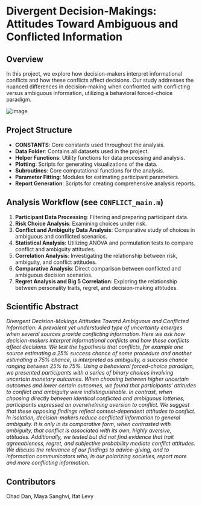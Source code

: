 
# Divergent Decision-Makings: Attitudes Toward Ambiguous and Conflicted Information
## Overview
In this project, we explore how decision-makers interpret informational conflicts and how these conflicts affect decisions. Our study addresses the nuanced differences in decision-making when confronted with conflicting versus ambiguous information, utilizing a behavioral forced-choice paradigm.

 ![image](https://github.com/LevyDecisionNeuroLab/conflict/assets/2526841/57e9635f-268a-4ef9-afc3-cb1d3a28f3f5)


## Project Structure
* **CONSTANTS**: Core constants used throughout the analysis.
* **Data Folder**: Contains all datasets used in the project.
* **Helper Functions**: Utility functions for data processing and analysis.
* **Plotting**: Scripts for generating visualizations of the data.
* **Subroutines**: Core computational functions for the analysis.
* **Parameter Fitting**: Modules for estimating participant parameters.
* **Report Generation**: Scripts for creating comprehensive analysis reports.

## Analysis Workflow (see `CONFLICT_main.m`)
 1. **Participant Data Processing**: Filtering and preparing participant data.
 1. **Risk Choice Analysis**: Examining choices under risk.
 1. **Conflict and Ambiguity Data Analysis**: Comparative study of choices in ambiguous and conflicted scenarios.
 1. **Statistical Analysis**: Utilizing ANOVA and permutation tests to compare conflict and ambiguity attitudes.
 1. **Correlation Analysis**: Investigating the relationship between risk, ambiguity, and conflict attitudes.
 1. **Comparative Analysis**: Direct comparison between conflicted and ambiguous decision scenarios.
 1. **Regret Analysis and Big 5 Correlation**: Exploring the relationship between personality traits, regret, and decision-making attitudes.


## Scientific Abstract

*Divergent Decision-Makings Attitudes Toward Ambiguous and Conflicted Information: A prevalent yet understudied type of uncertainty emerges when several sources provide conflicting information. Here we ask how decision-makers interpret informational conflicts and how these conflicts affect decisions. We test the hypothesis that conflicts, for example one source estimating a 25% success chance of some procedure and another estimating a 75% chance, is interpreted as ambiguity, a success chance ranging between 25% to 75%. Using a behavioral forced-choice paradigm, we presented participants with a series of binary choices involving uncertain monetary outcomes. When choosing between higher uncertain outcomes and lower certain outcomes, we found that participants' attitudes to conflict and ambiguity were indistinguishable. In contrast, when choosing directly between identical conflicted and ambiguous lotteries, participants expressed an overwhelming aversion to conflict. We suggest that these opposing findings reflect context-dependent attitudes to conflict. In isolation, decision-makers reduce conflicted information to general ambiguity. It is only in its comparative form, when contrasted with ambiguity, that conflict is associated with its own, highly aversive, attitudes. Additionally, we tested but did not find evidence that trait agreeableness, regret, and subjective probability mediate conflict attitudes. We discuss the relevance of our findings to advice-giving, and to information communicators who, in our polarizing societies, report more and more conflicting information.*

## Contributors
Ohad Dan, Maya Sanghvi, Ifat Levy
